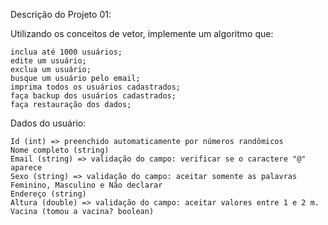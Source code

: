Descrição do Projeto 01:

Utilizando os conceitos de vetor, implemente um algoritmo que:

    inclua até 1000 usuários;
    edite um usuário;
    exclua um usuário;
    busque um usuário pelo email;
    imprima todos os usuários cadastrados;
    faça backup dos usuários cadastrados;
    faça restauração dos dados;

Dados do usuário:

    Id (int) => preenchido automaticamente por números randômicos
    Nome completo (string)
    Email (string) => validação do campo: verificar se o caractere "@" aparece
    Sexo (string) => validação do campo: aceitar somente as palavras Feminino, Masculino e Não declarar
    Endereço (string)
    Altura (double) => validação do campo: aceitar valores entre 1 e 2 m.
    Vacina (tomou a vacina? boolean)
